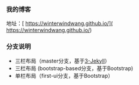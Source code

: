 ### 我的博客

地址：[ https://winterwindwang.github.io/]( https://winterwindwang.github.io/)


### 分支说明

- 三栏布局（master分支，基于[3-Jekyll](https://github.com/P233/3-Jekyll)）
- 三栏布局 (bootstrap-based分支，基于Bootstrap)
- 单栏布局（first-ui分支，基于Bootstrap）